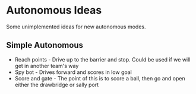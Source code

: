 # Autonomous Ideas
Some unimplemented ideas for new autonomous modes.

## Simple Autonomous
* Reach points - Drive up to the barrier and stop. Could be used if we will get in another team's way
* Spy bot - Drives forward and scores in low goal
* Score and gate - The point of this is to score a ball, then go and open either the drawbridge or sally port